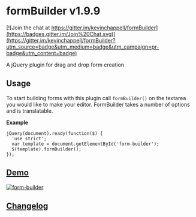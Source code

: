 formBuilder v1.9.9
===========

[![Join the chat at https://gitter.im/kevinchappell/formBuilder](https://badges.gitter.im/Join%20Chat.svg)](https://gitter.im/kevinchappell/formBuilder?utm_source=badge&utm_medium=badge&utm_campaign=pr-badge&utm_content=badge)

A jQuery plugin for drag and drop form creation

## Usage
To start building forms with this plugin call `formBuilder()` on the textarea you would like to make your editor. FormBuilder takes a number of options and is translatable.


**Example**
```
jQuery(document).ready(function($) {
  'use strict';
  var template = document.getElementById('form-builder');
  $(template).formBuilder();
});
```

## [Demo](http://kevinchappell.github.io/formBuilder/) ##
[![form-builder](https://cloud.githubusercontent.com/assets/1457540/13762292/d7fa75ba-ea35-11e5-96d8-14d813885288.gif)](http://kevinchappell.github.io/formBuilder/)

## [Changelog](https://github.com/kevinchappell/formBuilder/blob/master/CHANGELOG.md) ##

